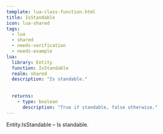 ```yaml
---
template: lua-class-function.html
title: IsStandable
icon: lua-shared
tags:
  - lua
  - shared
  - needs-verification
  - needs-example
lua:
  library: Entity
  function: IsStandable
  realm: shared
  description: "Is standable."
  
  
  returns:
    - type: boolean
      description: "True if standable, false otherwise."
---
```


<div class="lua__search__keywords">
Entity:IsStandable &#x2013; Is standable.
</div>

